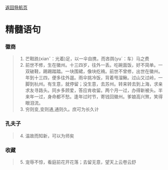 [返回导航页](https://cqzhen.github.io/blog.html "导航页面")

# 精髓语句
### 徽商
>1. 芒鞋跣(xianˇ：光着)足，以一伞自携，而吝舆(yuˊ：车）马之费
>2. 前世不修，生在徽州。十三四岁，往外一丢。吃碗面饭，好不简单。一双破鞋，踢踢踏踏。一块围裙，像块纥褙。前世不曾修，出世在徽州。年到十三四，便多往外遛。雨伞挑冷饭，背着甩溜鳅。过山又过岭，一脚到杭州。有生意，就停留；没生意，去苏州。转来转去到上海，求亲求友寻路头。同乡多顾爱，答应肯收留。两个月一过，办得新被头。半来年一过，身命都不愁。逢年过时节，寄钱回徽州。爹娘高兴煞，笑得眼泪流。
>3. 穷则变,变则通,通则久。庶可为长久计

### 孔夫子
>4. 温故而知新，可以为师矣

### 收藏
>5. 宠辱不惊，看庭前花开花落；去留无意，望天上云卷云舒
